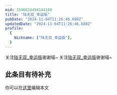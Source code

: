 ```yaml
---
mid: 3546624494144100
title: "陆无双_幸运版"
pubDate: "2024-11-04T11:26:46.688Z"
updatedDate: "2024-11-04T11:26:46.688Z"
profile:
  {
    Nickname: ["陆无双_幸运版"],
  }
---
```


关注[陆无双_幸运版](https://space.bilibili.com/3546624494144100)谢谢喵~ 关注[陆无双_幸运版](https://space.bilibili.com/3546624494144100)谢谢喵~

## 此条目有待补充
你可以在[这里](https://github.com/Yuhanawa/VTuber.ICU-Content/edit/master/v/陆无双_幸运版/index.md)编辑本文
